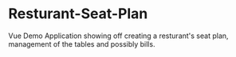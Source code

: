 # Resturant-Seat-Plan
Vue Demo Application showing off creating a resturant's seat plan, management of the tables and possibly bills.
